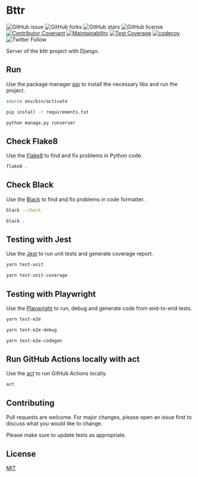 # Bttr

![GitHub issue](https://img.shields.io/github/issues/faelfer/bttr-client-react)
![GitHub forks](https://img.shields.io/github/forks/faelfer/bttr-client-react)
![GitHub stars](https://img.shields.io/github/stars/faelfer/bttr-client-react)
![GitHub license](https://img.shields.io/github/license/faelfer/bttr-client-react)
[![Contributor Covenant](https://img.shields.io/badge/Contributor%20Covenant-v2.0%20adopted-ff69b4.svg)](CODE_OF_CONDUCT.md)
[![Maintainability](https://api.codeclimate.com/v1/badges/0543d3fafe54ce417928/maintainability)](https://codeclimate.com/github/faelfer/bttr-client-react/maintainability)
[![Test Coverage](https://api.codeclimate.com/v1/badges/0543d3fafe54ce417928/test_coverage)](https://codeclimate.com/github/faelfer/bttr-client-react/test_coverage)
[![codecov](https://codecov.io/gh/faelfer/bttr-client-react/graph/badge.svg?token=NUBTDY3WWI)](https://codecov.io/gh/faelfer/bttr-client-react)
![Twitter Follow](https://img.shields.io/twitter/follow/fael_fer)

Server of the bttr project with Django.

## Run

Use the package manager [pip](https://pip.pypa.io/en/stable/) to install the necessary libs and run the project.

```bash
source env/bin/activate
```

```bash
pip install -r requirements.txt
```

```bash
python manage.py runserver
```

## Check Flake8

Use the [Flake8](https://flake8.pycqa.org/en/latest/index.html/) to find and fix problems in Python code.

```bash
flake8 .
```

## Check Black

Use the [Black](https://black.readthedocs.io/en/stable/) to find and fix problems in code formatter.

```bash
black --check
```

```bash
black .
```

## Testing with Jest

Use the [Jest](https://jestjs.io/) to run unit tests and generate coverage report.

```bash
yarn test-unit
```

```bash
yarn test-unit-coverage
```

## Testing with Playwright

Use the [Playwright](https://playwright.dev/) to run, debug and generate code from end-to-end tests.

```bash
yarn test-e2e
```

```bash
yarn test-e2e-debug
```

```bash
yarn test-e2e-codegen
```

## Run GitHub Actions locally with act

Use the [act](https://nektosact.com/beginner/index.html) to run GitHub Actions locally.

```bash
act
```

## Contributing

Pull requests are welcome. For major changes, please open an issue first to discuss what you would like to change.

Please make sure to update tests as appropriate.

## License

[MIT](https://choosealicense.com/licenses/mit/)
